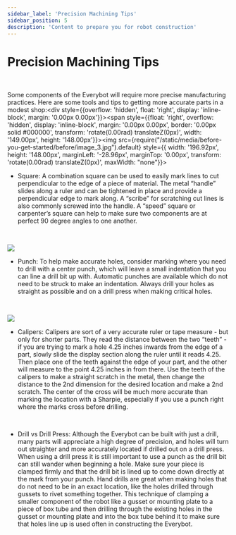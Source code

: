 ```yaml
---
sidebar_label: 'Precision Machining Tips'
sidebar_position: 5
description: 'Content to prepare you for robot construction'
---
```


# Precision Machining Tips

<p><br /> </p>

Some components of the Everybot will require more precise manufacturing practices. Here are some tools and tips to getting more accurate parts in a modest shop:<div style={{overflow: 'hidden', float: 'right', display: 'inline-block', margin: '0.00px 0.00px'}}><span style={{float: 'right', overflow: 'hidden', display: 'inline-block', margin: '0.00px 0.00px', border: '0.00px solid #000000', transform: 'rotate(0.00rad) translateZ(0px)',  width: '149.00px', height: '148.00px'}}><img src={require("/static/media/before-you-get-started/before/image_3.jpg").default} style={{ width: '196.92px', height: '148.00px', marginLeft: '-28.96px', marginTop: '0.00px', transform: 'rotate(0.00rad) translateZ(0px)', maxWidth: "none"}}></img></span></div>

<ul><li><span style={{ fontWeight: "700"}}>Square:</span>&nbsp;A combination square can be used to easily mark lines to cut perpendicular to the edge of a piece of material. The metal &ldquo;handle&rdquo; slides along a ruler and can be tightened in place and provide a perpendicular edge to mark along. A &ldquo;scribe&rdquo; for scratching cut lines is also commonly screwed into the handle. A &ldquo;speed&rdquo; square or carpenter&rsquo;s square can help to make sure two components are at perfect 90 degree angles to one another.</li></ul>

<p><br /> </p>

<div style={{overflow: 'hidden', float: 'left', display: 'inline-block', margin: '0.00px 3.00px'}}><span style={{float: 'left', overflow: 'hidden', display: 'inline-block', margin: '20.25px -20.25px', border: '0.00px solid #000000', transform: 'rotate(4.71rad) translateZ(0px)',  width: '118.10px', height: '77.61px'}}><img src={require("/static/media/before-you-get-started/before/image_4.jpg").default} style={{ width: '118.10px', height: '77.61px', marginLeft: '0.00px', marginTop: '0.00px', transform: 'rotate(0.00rad) translateZ(0px)', maxWidth: "none"}}></img></span></div>

<ul><li><span style={{ fontWeight: "700"}}>Punch:</span>&nbsp;To help make accurate holes, consider marking where you need to drill with a center punch, which will leave a small indentation that you can line a drill bit up with. Automatic punches are available which do not need to be struck to make an indentation. Always drill your holes as straight as possible and on a drill press when making critical holes.</li></ul>





<p><br /> </p>

<div style={{overflow: 'hidden', float: 'right', display: 'inline-block', margin: '0.00px 0.00px'}}><span style={{float: 'right', overflow: 'hidden', display: 'inline-block', margin: '0.00px 0.00px', border: '0.00px solid #000000', transform: 'rotate(0.00rad) translateZ(0px)',  width: '238.50px', height: '184.52px'}}><img src={require("/static/media/before-you-get-started/before/image_5.jpg").default} style={{ width: '238.50px', height: '184.52px', marginLeft: '0.00px', marginTop: '0.00px', transform: 'rotate(0.00rad) translateZ(0px)', maxWidth: "none"}}></img></span></div>

<ul><li><span style={{ fontWeight: "700"}}>Calipers: </span>Calipers are sort of a very accurate ruler or tape measure - but only for shorter parts. They read the distance between the two &ldquo;teeth&rdquo; - if you are trying to mark a hole 4.25 inches inwards from the edge of a part, slowly slide the display section along the ruler until it reads 4.25. Then place one of the teeth against the edge of your part, and the other will measure to the point 4.25 inches in from there. Use the teeth of the calipers to make a straight scratch in the metal, then change the distance to the 2nd dimension for the desired location and make a 2nd scratch. The center of the cross will be much more accurate than marking the location with a Sharpie, especially if you use a punch right where the marks cross before drilling.</li></ul>

<p><br /> </p>

<ul><li><span style={{ fontWeight: "700"}}>Drill vs Drill Press: </span>Although the Everybot can be built with just a drill, many parts will appreciate a high degree of precision, and holes will turn out straighter and more accurately located if drilled out on a drill press. When using a drill press it is still important to use a punch as the drill bit can still wander when beginning a hole. Make sure your piece is clamped firmly and that the drill bit is lined up to come down directly at the mark from your punch. Hand drills are great when making holes that do not need to be in an exact location, like the holes drilled through gussets to rivet something together. This technique of clamping a smaller component of the robot like a gusset or mounting plate to a piece of box tube and then drilling through the existing holes in the gusset or mounting plate and into the box tube behind it to make sure that holes line up is used often in constructing the Everybot.</li></ul>

<div style={{pageBreakAfter: 'always'}}></div>